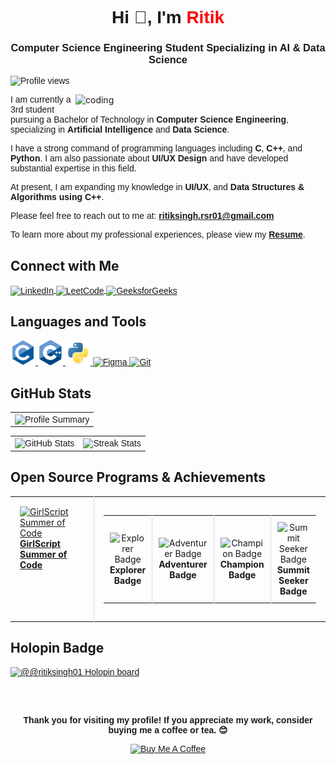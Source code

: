 <h1 align="center" style="font-family: 'Poppins', sans-serif;">Hi 👋, I'm <span style="color: red;">Ritik</span></h1>
<h3 align="center" style="font-family: 'Poppins', sans-serif;">Computer Science Engineering Student Specializing in AI & Data Science</h3>

<p align="left" style="font-family: 'Poppins', sans-serif;">
  <img src="https://komarev.com/ghpvc/?username=ritiksingh-01&label=Profile%20views&color=0e75b6&style=flat" alt="Profile views" />
</p>

<img align="right" alt="coding" width="400" src="https://cdn.dribbble.com/users/2131993/screenshots/4948736/thoughtworks-gif_dribbble.gif">

<p align="left" style="font-family: 'Poppins', sans-serif;">
  I am currently a 3rd student pursuing a Bachelor of Technology in <strong>Computer Science Engineering</strong>, specializing in <strong>Artificial Intelligence</strong> and <strong>Data Science</strong>.
</p>
<p align="left" style="font-family: 'Poppins', sans-serif;">
  I have a strong command of programming languages including <strong>C</strong>, <strong>C++</strong>, and <strong>Python</strong>. I am also passionate about <strong>UI/UX Design</strong> and have developed substantial expertise in this field.
</p>
<p align="left" style="font-family: 'Poppins', sans-serif;">
  At present, I am expanding my knowledge in <strong>UI/UX</strong>, and <strong>Data Structures & Algorithms using C++</strong>.
</p>
<p align="left" style="font-family: 'Poppins', sans-serif;">
  Please feel free to reach out to me at: <a href="mailto:ritiksingh.rsr01@gmail.com"><strong>ritiksingh.rsr01@gmail.com</strong></a>
</p>
<p align="left" style="font-family: 'Poppins', sans-serif;">
  To learn more about my professional experiences, please view my <a href="https://drive.google.com/file/d/1sRSddOq6HqUyYrHyfyqaQxyvhGu47ean/view?usp=drive_link" target="_blank"><strong>Resume</strong></a>.
</p>

## Connect with Me
<p align="left" style="font-family: 'Poppins', sans-serif;">
  <a href="https://linkedin.com/in/ritik-singh-019597273" target="_blank">
    <img align="center" src="https://raw.githubusercontent.com/rahuldkjain/github-profile-readme-generator/master/src/images/icons/Social/linked-in-alt.svg" alt="LinkedIn" height="30" width="40" />
  </a>
  <a href="https://www.leetcode.com/ritiksingh_01" target="_blank">
    <img align="center" src="https://raw.githubusercontent.com/rahuldkjain/github-profile-readme-generator/master/src/images/icons/Social/leet-code.svg" alt="LeetCode" height="30" width="40" />
  </a>
  <a href="https://auth.geeksforgeeks.org/user/ritiksingh0112" target="_blank">
    <img align="center" src="https://raw.githubusercontent.com/rahuldkjain/github-profile-readme-generator/master/src/images/icons/Social/geeks-for-geeks.svg" alt="GeeksforGeeks" height="30" width="40" />
  </a>
</p>

## Languages and Tools
<p align="left" style="font-family: 'Poppins', sans-serif;">
  <a href="https://www.cprogramming.com/" target="_blank" rel="noreferrer">
    <img src="https://raw.githubusercontent.com/devicons/devicon/master/icons/c/c-original.svg" alt="C" width="40" height="40"/>
  </a>
  <a href="https://www.w3schools.com/cpp/" target="_blank" rel="noreferrer">
    <img src="https://raw.githubusercontent.com/devicons/devicon/master/icons/cplusplus/cplusplus-original.svg" alt="C++" width="40" height="40"/>
  </a>
  <a href="https://www.python.org" target="_blank" rel="noreferrer">
    <img src="https://raw.githubusercontent.com/devicons/devicon/master/icons/python/python-original.svg" alt="Python" width="40" height="40"/>
  </a>
  <a href="https://www.figma.com/" target="_blank" rel="noreferrer">
    <img src="https://www.vectorlogo.zone/logos/figma/figma-icon.svg" alt="Figma" width="40" height="40"/>
  </a>
  <a href="https://git-scm.com/" target="_blank" rel="noreferrer">
    <img src="https://www.vectorlogo.zone/logos/git-scm/git-scm-icon.svg" alt="Git" width="40 " height="40"/>
  </a>
</p>

## GitHub Stats
<table width="100%" align="center">
  <tr>
    <td>
      <img width="600em" src="http://github-profile-summary-cards.vercel.app/api/cards/profile-details?username=ritiksingh-01&theme=2077" alt="Profile Summary" style="font-family: 'Poppins', sans-serif;">
    </td>
  </tr>
</table>

<table width="100%" align="center">
  <tr>
    <td>
      <img width="400em" src="https://github-readme-stats.vercel.app/api?username=ritiksingh-01&show_icons=true&locale=en&theme=midnight-purple" alt="GitHub Stats" style="font-family: 'Poppins', sans-serif;"/>
    </td>
    <td>
      <img width="420em" src="https://github-readme-streak-stats.herokuapp.com/?user=ritiksingh-01&theme=midnight-purple" alt="Streak Stats" style="font-family: 'Poppins', sans-serif;"/>
    </td>
  </tr>
</table>

## Open Source Programs & Achievements

<div>
  <table style="margin-left: 0;" align="center">
    <tr align="center">
      <td style="border-right: 1px solid #dddddd; padding: 15px;" valign="top" width="50%" align="left" style="font-family: 'Poppins', sans-serif;">
        <a href="">
          <img src="https://github.com/ananyag309/ananyag309/blob/main/gssoc.png" alt="GirlScript Summer of Code" width="120" />
          <br>
          <strong>GirlScript Summer of Code</strong>
        </a>
      </td>
      <td style="padding: 15px;" valign="top" width="50%" align="left" style="font-family: 'Poppins', sans-serif;">
        <table>
          <tr align="center">
            <td style="border-right: 1px solid #dddddd; padding: 10px;" width="100">
              <img src="https://github.com/ananyag309/ananyag309/blob/main/Explorer%20Badge.png" alt="Explorer Badge" width="80" />
              <br>
              <strong>Explorer Badge</strong>
            </td>
            <td style="border-right: 1px solid #dddddd; padding: 10px;" width="100">
              <img src="https://github.com/ananyag309/ananyag309/blob/main/Adventurer%20Badge.png" alt="Adventurer Badge" width="80" />
              <br>
              <strong>Adventurer Badge</strong>
            </td>
            <td style="border-right: 1px solid #dddddd; padding: 10px;" width="100">
              <img src="https://github.com/ananyag309/ananyag309/blob/main/Champion%20Badge.png" alt="Champion Badge" width="80" />
              <br>
              <strong>Champion Badge</strong>
            </td>
            <td style="padding: 10px;" width="100">
              <img src="https://github.com/ananyag309/ananyag309/blob/main/Summit%20Seeker%20Badge.png" alt="Summit Seeker Badge" width="80" />
              <br>
              <strong>Summit Seeker Badge</strong>
            </td>
          </tr>
        </table>
      </td>
    </tr >
  </table>
</div>
<div>
  
## Holopin Badge 
  
<a href="https://holopin.me/ritiksingh01">   <img src="https://holopin.me/ritiksingh01" alt="@@ritiksingh01 Holopin board" style="font-family: 'Poppins', sans-serif;"/> </a>
  
## 
<br>
<p align="center" style="font-family: 'Poppins', sans-serif;">
  <b>Thank you for visiting my profile! If you appreciate my work, consider buying me a coffee or tea. 😊</b>
</p>
<p align="center" style="font-family: 'Poppins', sans-serif;">
  <a href="https://www.buymeacoffee.com/ritiksingh01" target="_blank">
    <img src="https://cdn.buymeacoffee.com/buttons/v2/default-red.png" alt="Buy Me A Coffee" width="150"/>
  </a>
</p>
